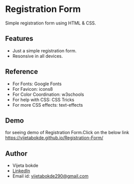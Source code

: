 
# Registration Form

Simple registration form using HTML & CSS.


## Features
- Just a simple registration form.
- Resonsive in all devices.
## Reference
- For Fonts: Google Fonts
- For Favicon: icons8
- For Color Coordination: w3schools
- For help with CSS: CSS Tricks
- For more CSS effects: text-effects
## Demo
for seeing demo of Registration Form.Click on the below link
https://vijetabokde.github.io/Registration-Form/

## Author
- Vijeta bokde
- [LinkedIn](https://www.linkedin.com/in/vijeta-bokde-967b9a18a/)
- Email id: vijetabokde290@gmail.com

  
